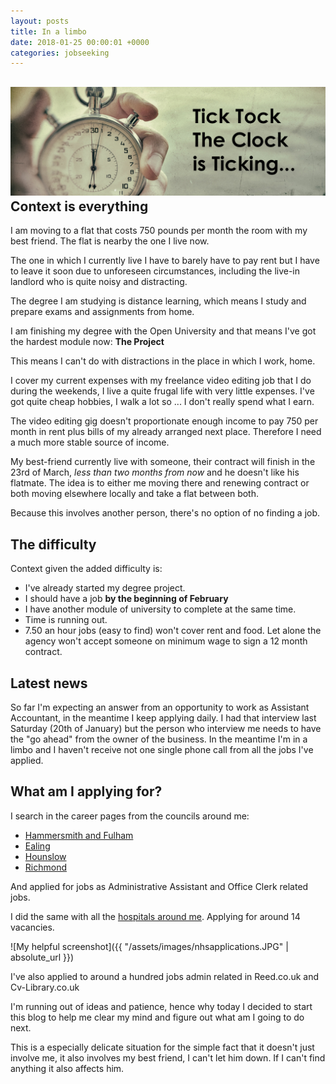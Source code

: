 ```yaml
---
layout: posts
title: In a limbo
date: 2018-01-25 00:00:01 +0000
categories: jobseeking
---
```

## ![](/uploads/2018/02/04/Tick-Tock-Blog.jpg)Context is everything

I am moving to a flat that costs 750 pounds per month the room with my best friend. The flat is nearby the one I live now.

The one in which I currently live I have to barely have to pay rent but I have to leave it soon due to unforeseen circumstances, including the live-in landlord who is quite noisy and distracting.

The degree I am studying is distance learning, which means I study and prepare exams and assignments from home.

I am finishing my degree with the Open University and that means I've got the hardest module now: **The Project**

This means I can't do with distractions in the place in which I work, home.

I cover my current expenses with my freelance video editing job that I do during the weekends, I live a quite frugal life with very little expenses. I've got quite cheap hobbies, I walk a lot so ... I don't really spend what I earn.

The video editing gig doesn't proportionate enough income to pay 750 per month in rent plus bills of my already arranged next place. Therefore I need a much more stable source of income.

My best-friend currently live with someone, their contract will finish in the 23rd of March, _less than two months from now_ and he doesn't like his flatmate. The idea is to either me moving there and renewing contract or both moving elsewhere locally and take a flat between both.

Because this involves another person, there's no option of no finding a job.

## The difficulty

Context given the added difficulty is:

* I've already started my degree project.
* I should have a job **by the beginning of February**
* I have another module of university to complete at the same time.
* Time is running out.
* 7.50 an hour jobs (easy to find) won't cover rent and food. Let alone the agency won't accept someone on minimum wage to sign a 12 month contract.

## Latest news

So far I'm expecting an answer from an opportunity to work as Assistant Accountant, in the meantime I keep applying daily. I had that interview last Saturday (20th of January) but the person who interview me needs to have the "go ahead" from the owner of the business. In the meantime I'm in a limbo and I haven't receive not one single phone call from all the jobs I've applied.

## What am I applying for?

I search in the career pages from the councils around me:

* [Hammersmith and Fulham](https://jobs.westminster.gov.uk/job-search.html)
* [Ealing](https://www.ealing.gov.uk/homepage/28/jobs)
* [Hounslow](https://www.hounslow.gov.uk/info/20003/jobs_careers_and_adult_learning)
* [Richmond](https://jobs.richmondandwandsworth.gov.uk/)

And applied for jobs as Administrative Assistant and Office Clerk related jobs.

I did the same with all the [hospitals around me](https://www.nhsjobs.com/job_search/s7/Administrative_services?_ts=1). Applying for around 14 vacancies.

!\[My helpful screenshot\]({{ "/assets/images/nhsapplications.JPG" | absolute_url }})

I've also applied to around a hundred jobs admin related in Reed.co.uk and Cv-Library.co.uk

I'm running out of ideas and patience, hence why today I decided to start this blog to help me clear my mind and figure out what am I going to do next.

This is a especially delicate situation for the simple fact that it doesn't just involve me, it also involves my best friend, I can't let him down. If I can't find anything it also affects him.
